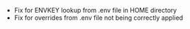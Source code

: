 - Fix for ENVKEY lookup from .env file in HOME directory
- Fix for overrides from .env file not being correctly applied
